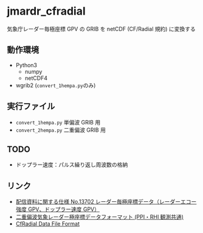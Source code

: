 # jmardr_cfradial

気象庁レーダー毎極座標 GPV の GRIB を netCDF (CF/Radial 規約) に変換する

## 動作環境

-   Python3
    -   numpy
    -   netCDF4
-   wgrib2 (`convert_1hempa.py`のみ)

## 実行ファイル

-   `convert_1hempa.py` 単偏波 GRIB 用
-   `convert_2hempa.py` 二重偏波 GRIB 用

## TODO

-   ドップラー速度：パルス繰り返し周波数の格納

## リンク

-   [配信資料に関する仕様 No.13702 レーダー毎極座標データ（レーダーエコー強度 GPV、ドップラー速度 GPV）](https://www.data.jma.go.jp/add/suishin/shiyou/pdf/no13702)
-   [二重偏波気象レーダー極座標データフォーマット (PPI・RHI 観測共通)](https://www.data.jma.go.jp/developer/past_data/app/2hempa_format_20200914.pdf)
-   [CfRadial Data File Format](https://ral.ucar.edu/projects/titan/docs/radial_formats/CfRadialDoc.pdf)
